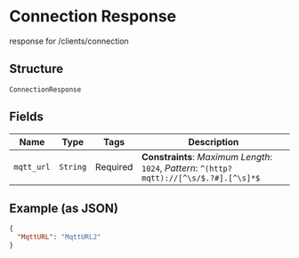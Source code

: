 
# Connection Response

response for /clients/connection

## Structure

`ConnectionResponse`

## Fields

| Name | Type | Tags | Description |
|  --- | --- | --- | --- |
| `mqtt_url` | `String` | Required | **Constraints**: *Maximum Length*: `1024`, *Pattern*: `^(http?mqtt)://[^\s/$.?#].[^\s]*$` |

## Example (as JSON)

```json
{
  "MqttURL": "MqttURL2"
}
```

